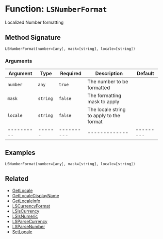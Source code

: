 [comment]: # (Note: This documentation is generated dynamically in the build process.  To modify the contents, change the javadoc on the _invoke method of the BIF class)

# Function: `LSNumberFormat`

Localized Number formatting

## Method Signature
```
LSNumberFormat(number=[any], mask=[string], locale=[string])
```
### Arguments

| Argument | Type | Required | Description | Default |
|----------|------|----------|-------------|---------|
| `number` | `any` | `true` | The number to be formatted | |
| `mask` | `string` | `false` | The formatting mask to apply | |
| `locale` | `string` | `false` | The locale string to apply to the format | |
|----------|------|----------|-------------|---------|



## Examples

```
LSNumberFormat(number=[any], mask=[string], locale=[string])
```

## Related
  * [GetLocale](GetLocale.md)
  * [GetLocaleDisplayName](GetLocaleDisplayName.md)
  * [GetLocaleInfo](GetLocaleInfo.md)
  * [LSCurrencyFormat](LSCurrencyFormat.md)
  * [LSIsCurrency](LSIsCurrency.md)
  * [LSIsNumeric](LSIsNumeric.md)
  * [LSParseCurrency](LSParseCurrency.md)
  * [LSParseNumber](LSParseNumber.md)
  * [SetLocale](SetLocale.md)
